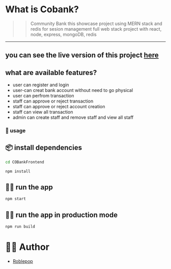 # What is Cobank?

>>Community Bank this showcase project using MERN stack and redis for sesion management
full web stack project with react, node, express, mongoDB, redis
--------------------------------------------------------------------------------

you can see the live version of this project [here](https://cobanknftalem.netlify.app/)
--------------------------------------------------------------------------------


## what are available features?

* user can register and login
* user-can creat bank account without need to go physical
* user can perfrom transaction
* staff can approve or reject transaction
* staff can approve or reject account creation
* staff can view all transaction
* admin can create staff and remove staff and view all staff

### 🚀 usage


## 📦 install dependencies

```bash
cd COBankFrontend
```

```bash
npm install
```

## 🏃‍♂️ run the app

```bash
npm start
```

## 🏃‍♂️ run the app in production mode

```bash
npm run build
```

# 🧑🏿 Author

* [Roblepop](https://github.com/robelandro)
